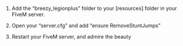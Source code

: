 


1. Add the “breezy_legionplus” folder to your [resources] folder in your FIveM server.

2. Open your “server.cfg” and add “ensure RemoveStuntJumps”

3. Restart your FiveM server, and admire the beauty
